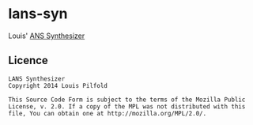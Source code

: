 # lans-syn

Louis' [ANS Synthesizer](http://en.wikipedia.org/wiki/ANS_synthesizer)

## Licence

    LANS Synthesizer
    Copyright 2014 Louis Pilfold

    This Source Code Form is subject to the terms of the Mozilla Public
    License, v. 2.0. If a copy of the MPL was not distributed with this
    file, You can obtain one at http://mozilla.org/MPL/2.0/.
